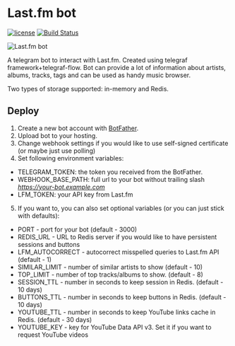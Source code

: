 # Last.fm bot
[![license](https://img.shields.io/github/license/mashape/apistatus.svg?maxAge=2592000)](LICENSE)
[![Build Status](https://travis-ci.org/TheBeastOfCaerbannog/last-fm-bot.svg?branch=master)](https://travis-ci.org/TheBeastOfCaerbannog/last-fm-bot)

![Last.fm bot](http://i.imgur.com/r3GE1bw.png)

A telegram bot to interact with Last.fm. Created using telegraf framework+telegraf-flow. Bot can provide a lot of information about artists, albums, tracks, tags and can be used as handy music browser. 

Two types of storage supported: in-memory and Redis.

## Deploy

1. Create a new bot account with [BotFather](https://telegram.me/BotFather).
2. Upload bot to your hosting.
3. Change webhook settings if you would like to use self-signed certificate (or maybe just use polling)
4. Set following environment variables:
 - TELEGRAM_TOKEN: the token you received from the BotFather.
 - WEBHOOK_BASE_PATH: full url to your bot without trailing slash *https://your-bot.example.com*
 - LFM_TOKEN: your API key from Last.fm
5. If you want to, you can also set optional variables (or you can just stick with defaults):
 - PORT - port for your bot (default - 3000)
 - REDIS_URL - URL to Redis server if you would like to have persistent sessions and buttons
 - LFM_AUTOCORRECT - autocorrect misspelled queries to Last.fm API (default - 1)
 - SIMILAR_LIMIT - number of similar artists to show (default - 10)
 - TOP_LIMIT - number of top tracks/albums to show. (default - 8)
 - SESSION_TTL - number in seconds to keep session in Redis. (default - 10 days)
 - BUTTONS_TTL - number in seconds to keep buttons in Redis. (default - 10 days)
 - YOUTUBE_TTL - number in seconds to keep YouTube links cache in Redis. (default - 30 days) 
 - YOUTUBE_KEY - key for YouTube Data API v3. Set it if you want to request YouTube videos